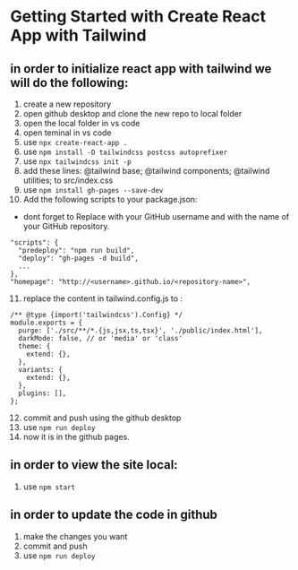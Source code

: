 # Getting Started with Create React App with Tailwind

## in order to initialize react app with tailwind we will do the following:

1. create a new repository
2. open github desktop and clone the new repo to local folder
3. open the local folder in vs code
4. open teminal in vs code 
5. use `npx create-react-app .`
6. use `npm install -D tailwindcss postcss autoprefixer`
7. use `npx tailwindcss init -p`
8. add these lines:
@tailwind base;
@tailwind components;
@tailwind utilities;
to src/index.css
9. use `npm install gh-pages --save-dev`
10. Add the following scripts to your package.json:
* dont forget to Replace <username> with your GitHub username and <repository-name> with the name of your GitHub repository.
```
"scripts": {
  "predeploy": "npm run build",
  "deploy": "gh-pages -d build",
  ...
},
"homepage": "http://<username>.github.io/<repository-name>",
```
11. replace the content in tailwind.config.js to : 
```
/** @type {import('tailwindcss').Config} */
module.exports = {
  purge: ['./src/**/*.{js,jsx,ts,tsx}', './public/index.html'],
  darkMode: false, // or 'media' or 'class'
  theme: {
    extend: {},
  },
  variants: {
    extend: {},
  },
  plugins: [],
};
```
12. commit and push using the github desktop
13. use `npm run deploy`
14. now it is in the github pages. 

## in order to view the site local: 
1. use `npm start`

## in order to update the code in github 
1. make the changes you want
2. commit and push 
3. use `npm run deploy`